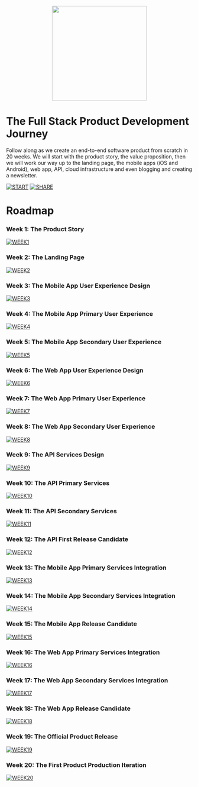 <p align="center">
  <a href="https://www.youtube.com/playlist?list=PL9YBPmbctP4hSF3Runs61TGt7j1gjDj5z">
    <img height="256" src="https://cloud.githubusercontent.com/assets/1070218/25854370/6cdab1b6-34d8-11e7-92ff-3aada877f9d6.jpg">
  </a>

# The Full Stack Product Development Journey

Follow along as we create an end-to-end software product from scratch in 20 weeks. We will start with the product story, the value proposition, then we will work our way up to the landing page, the mobile apps (iOS and Android), web app, API, cloud infrastructure and even blogging and creating a newsletter.

[![START](https://img.shields.io/badge/START-YOUR_JOURNEY-green.svg)](https://www.youtube.com/playlist?list=PL9YBPmbctP4hSF3Runs61TGt7j1gjDj5z)
[![SHARE](https://img.shields.io/badge/SHARE-ON_TWITTER-blue.svg)](https://twitter.com/intent/tweet?text=Loving%20the%20%23fspdjourney%20with%20@idancali%20http://github.com/idancali/fullstack%20%23fullstack%20%23productdevelopment)

# Roadmap

### Week 1: The Product Story
[![WEEK1](https://img.shields.io/badge/Week_1-DONE-green.svg)](week1)

### Week 2: The Landing Page
[![WEEK2](https://img.shields.io/badge/Week_2-DONE-green.svg)](week2)

### Week 3: The Mobile App User Experience Design
[![WEEK3](https://img.shields.io/badge/Week_3-STARTED-blue.svg)](week3)

### Week 4: The Mobile App Primary User Experience
[![WEEK4](https://img.shields.io/badge/Week_4-UPCOMING-999999.svg)](week4)

### Week 5: The Mobile App Secondary User Experience
[![WEEK5](https://img.shields.io/badge/Week_5-UPCOMING-999999.svg)](week5)

### Week 6: The Web App User Experience Design
[![WEEK6](https://img.shields.io/badge/Week_6-UPCOMING-999999.svg)](week6)

### Week 7: The Web App Primary User Experience
[![WEEK7](https://img.shields.io/badge/Week_7-UPCOMING-999999.svg)](week7)

### Week 8: The Web App Secondary User Experience
[![WEEK8](https://img.shields.io/badge/Week_8-UPCOMING-999999.svg)](week8)

### Week 9: The API Services Design
[![WEEK9](https://img.shields.io/badge/Week_9-UPCOMING-999999.svg)](week9)

### Week 10: The API Primary Services
[![WEEK10](https://img.shields.io/badge/Week_10-UPCOMING-999999.svg)](week10)

### Week 11: The API Secondary Services
[![WEEK11](https://img.shields.io/badge/Week_11-UPCOMING-999999.svg)](week11)

### Week 12: The API First Release Candidate
[![WEEK12](https://img.shields.io/badge/Week_12-UPCOMING-999999.svg)](week12)

### Week 13: The Mobile App Primary Services Integration
[![WEEK13](https://img.shields.io/badge/Week_13-UPCOMING-999999.svg)](week13)

### Week 14: The Mobile App Secondary Services Integration
[![WEEK14](https://img.shields.io/badge/Week_14-UPCOMING-999999.svg)](week14)

### Week 15: The Mobile App Release Candidate
[![WEEK15](https://img.shields.io/badge/Week_15-UPCOMING-999999.svg)](week15)

### Week 16: The Web App Primary Services Integration
[![WEEK16](https://img.shields.io/badge/Week_16-UPCOMING-999999.svg)](week16)

### Week 17: The Web App Secondary Services Integration
[![WEEK17](https://img.shields.io/badge/Week_17-UPCOMING-999999.svg)](week17)

### Week 18: The Web App Release Candidate
[![WEEK18](https://img.shields.io/badge/Week_18-UPCOMING-999999.svg)](week18)

### Week 19: The Official Product Release
[![WEEK19](https://img.shields.io/badge/Week_19-UPCOMING-999999.svg)](week19)

### Week 20: The First Product Production Iteration
[![WEEK20](https://img.shields.io/badge/Week_20-UPCOMING-999999.svg)](week20)
